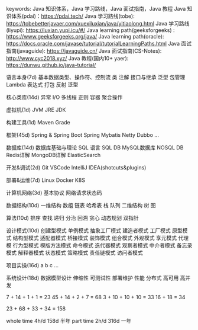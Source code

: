 keywords: Java 知识体系，Java 学习路线，Java 面试指南，Java 教程
  Java 知识体系(pdai)：https://pdai.tech/
  Java 学习路线(tobe): https://tobebetterjavaer.com/xuexiluxian/java/yitiaolong.html
  Java 学习路线(liyupi): https://luxian.yupi.icu/#/
  Java learning path(geeksforgeeks) : https://www.geeksforgeeks.org/java/
  Java learning path(oracle): https://docs.oracle.com/javase/tutorial/tutorialLearningPaths.html
  Java 面试指南(javaguide): https://javaguide.cn/
  Java 面试指南(CS-Notes): http://www.cyc2018.xyz/
  Java 教程(国内10+ yaer): https://dunwu.github.io/java-tutorial/

语言本身(7d)
  基本数据类型、操作符、控制流
  类
  注解
  接口与继承
  泛型
  包管理
  Lambda 表达式
  打包
  反射
  泛型

核心类库(14d)
  异常
  I/O
  多线程
  正则
  容器
  聚合操作

虚拟机(1d)
  JVM JRE JDK

构建工具(1d)
  Maven
  Grade

框架(45d)
  Spring & Spring Boot
  Spring 
  Mybatis
  Netty
  Dubbo
  ...

数据库(14d)
  数据库基础与理论
  SQL 语言
  SQL DB
    MySQL数据库
  NOSQL DB
    Redis详解
    MongoDB详解
    ElasticSearch

开发&调试(2d)
  Git
  VSCode
  IntelliJ IDEA(shotcuts&plugins)

部署&运维(7d)
  Linux
  Docker
  K8S
  
计算机网络(3d)
  基本协议
  网络请求状态码

数据结构(10d)
  一维结构
    数组
    链表
    哈希表
    栈
    队列
  二维结构
    树
    图

算法(10d)
  排序
  查找
  递归
  分治
  回溯
  贪心
  动态规划
  双指针

设计模式(10d)
  创建型模式
    单例模式
    抽象工厂模式
    建造者模式
    工厂模式
    原型模式
  结构型模式
    适配器模式
    桥接模式
    装饰模式
    组合模式
    外观模式
    享元模式
    代理模
  行为型模式
    模版方法模式
    命令模式
    迭代器模式
    观察者模式
    中介者模式
    备忘录模式
    解释器模式
    状态模式
    策略模式
    责任链模式
    访问者模式

项目实操(16d)
  a
  b
  c
  ...

系统设计(18d)
  数据模型设计
  伸缩性
  可测试性
  部署维护
  性能
    分布式
    高可用
    高并发

7 + 14 + 1 + 1   = 23
45 + 14 + 2 + 7  = 68
3 + 10 + 10 + 10 = 33
16 + 18          = 34

23 + 68 + 33 + 34 = 158

whole time 4h/d 158d  半年
part time  2h/d 316d  一年
